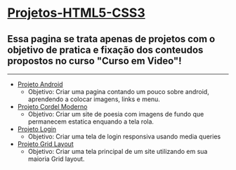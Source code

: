 # [Projetos-HTML5-CSS3](https://phellipe-lariucci.github.io/Projetos-HTML5-CSS3/)
## Essa pagina se trata apenas de projetos com o objetivo de pratica e fixação dos conteudos propostos no curso "Curso em Video"!
***

* [Projeto Android](https://phellipe-lariucci.github.io/Projetos-HTML5-CSS3/Projeto-Android)
  * Objetivo: Criar uma pagina contando um pouco sobre android, aprendendo a colocar imagens, links e menu.
* [Projeto Cordel Moderno](https://phellipe-lariucci.github.io/Projetos-HTML5-CSS3/Cordel-Moderno)
  * Objetivo: Criar um site de poesia com imagens de fundo que permanecem estatica enquando a tela rola.
* [Projeto Login](https://phellipe-lariucci.github.io/Projetos-HTML5-CSS3/Projeto-Login)
  * Objetivo: Criar uma tela de login responsiva usando media queries
* [Projeto Grid Layout](https://phellipe-lariucci.github.io/Projetos-HTML5-CSS3/Projeto-Gridlayout)
  * Objetivo: Criar uma tela principal de um site utilizando em sua maioria Grid layout.
